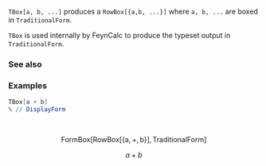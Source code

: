 `TBox[a, b, ...]` produces a `RowBox[{a,b, ...}]` where `a, b, ...` are boxed in `TraditionalForm`.

`TBox` is used internally by FeynCalc to produce the typeset output in `TraditionalForm`.

### See also

### Examples

```mathematica
TBox[a + b]
% // DisplayForm 
  
 

```

$$\text{FormBox}[\text{RowBox}[\{\text{a},+,\text{b}\}],\text{TraditionalForm}]$$

$$a+b$$